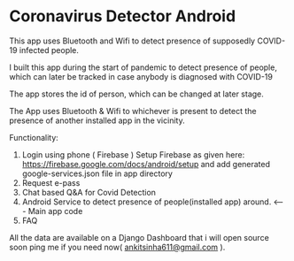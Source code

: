 # Coronavirus Detector Android
This app uses Bluetooth and Wifi to detect presence of supposedly COVID-19 infected people.


I built this app during the start of pandemic to detect presence of people, which can later be tracked in case anybody is diagnosed with COVID-19

The app stores the id of person, which can be changed at later stage.

The App uses Bluetooth & Wifi to whichever is present to detect the presence of another installed app in the vicinity.

Functionality:
1) Login using phone ( Firebase ) 
      Setup Firebase as given here: https://firebase.google.com/docs/android/setup and add generated google-services.json file in app directory
2) Request e-pass
3) Chat based Q&A for Covid Detection
4) Android Service to detect presence of people(installed app) around.  <--- Main app code
5) FAQ

All the data are available on a Django Dashboard that i will open source soon ping me if you need now( ankitsinha611@gmail.com ).


